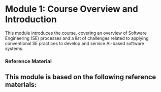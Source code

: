 # Module 1: Course Overview and Introduction 

This module introduces the course, covering an overview of Software Engineering (SE) processes and a list of challenges related to applying conventional SE practices to develop and service AI-based software systems.  



### Reference Material

This module is based on the following reference materials:
- 

